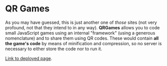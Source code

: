 # QR Games
As you may have guessed, this is just another one of <i>those</i> sites (not very profound, not that they intend to in any way). <b>QRGames</b> allows
you to code small JavaScript games using an internal "framework" (using a generous nomenclature) and to share them using QR codes. These would contain
<b>all the game's code</b> by means of minification and compression, so no server is necessary to either store the code nor to run it.

<a href="https://qr-games.herokuapp.com/">Link to deployed page</a>.
